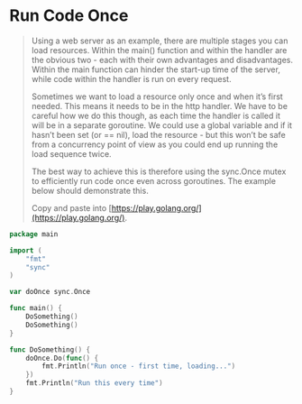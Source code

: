 # Run Code Once

> Using a web server as an example, there are multiple stages you can load resources. Within the main() function and within the handler are the obvious two - each with their own advantages and disadvantages. Within the main function can hinder the start-up time of the server, while code within the handler is run on every request.
>
> Sometimes we want to load a resource only once and when it’s first needed. This means it needs to be in the http handler. We have to be careful how we do this though, as each time the handler is called it will be in a separate goroutine. We could use a global variable and if it hasn’t been set (or == nil), load the resource - but this won’t be safe from a concurrency point of view as you could end up running the load sequence twice.
>
> The best way to achieve this is therefore using the sync.Once mutex to efficiently run code once even across goroutines. The example below should demonstrate this.
>
> Copy and paste into [https://play.golang.org/](https://play.golang.org/).

```go
package main

import (
    "fmt"
    "sync"
)

var doOnce sync.Once

func main() {
    DoSomething()
    DoSomething()
}

func DoSomething() {
    doOnce.Do(func() {
        fmt.Println("Run once - first time, loading...")
    })
    fmt.Println("Run this every time")
}
```